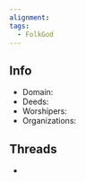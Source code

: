 ```yaml
---
alignment: 
tags:
  - FolkGod
---
```

## Info
- Domain:
- Deeds:
- Worshipers:
- Organizations:
## Threads
- 